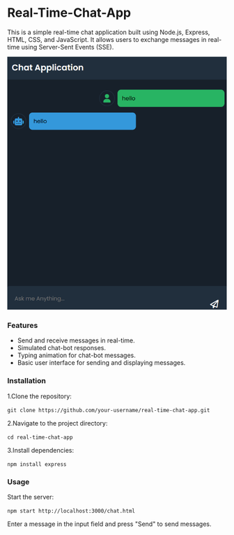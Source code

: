 # Real-Time-Chat-App

This is a simple real-time chat application built using Node.js, Express, HTML, CSS, and JavaScript. It allows users to exchange messages in real-time using Server-Sent Events (SSE).

![](https://github.com/ParZival6677/Real-Time-Chat-App/blob/21926370304e15b6caf84506b52d951c682dfc1b/image.png)

### Features
- Send and receive messages in real-time.
- Simulated chat-bot responses.
- Typing animation for chat-bot messages.
- Basic user interface for sending and displaying messages.

### Installation
1.Clone the repository:

``` git clone https://github.com/your-username/real-time-chat-app.git ```

2.Navigate to the project directory:

```cd real-time-chat-app ```

3.Install dependencies:

```npm install express```

### Usage
Start the server:

```npm start http://localhost:3000/chat.html```

Enter a message in the input field and press "Send" to send messages.

